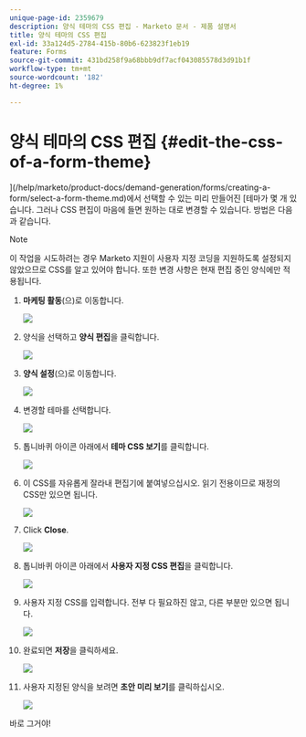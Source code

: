 ```yaml
---
unique-page-id: 2359679
description: 양식 테마의 CSS 편집 - Marketo 문서 - 제품 설명서
title: 양식 테마의 CSS 편집
exl-id: 33a124d5-2784-415b-80b6-623823f1eb19
feature: Forms
source-git-commit: 431bd258f9a68bbb9df7acf043085578d3d91b1f
workflow-type: tm+mt
source-wordcount: '182'
ht-degree: 1%

---
```


# 양식 테마의 CSS 편집 {#edit-the-css-of-a-form-theme}

](/help/marketo/product-docs/demand-generation/forms/creating-a-form/select-a-form-theme.md)에서 선택할 수 있는 미리 만들어진 [테마가 몇 개 있습니다. 그러나 CSS 편집이 마음에 들면 원하는 대로 변경할 수 있습니다. 방법은 다음과 같습니다.

>[!NOTE]
>
>이 작업을 시도하려는 경우 Marketo 지원이 사용자 지정 코딩을 지원하도록 설정되지 않았으므로 CSS를 알고 있어야 합니다. 또한 변경 사항은 현재 편집 중인 양식에만 적용됩니다.

1. **마케팅 활동**(으)로 이동합니다.

   ![](assets/login-marketing-activities-5.png)

1. 양식을 선택하고 **양식 편집**&#x200B;을 클릭합니다.

   ![](assets/image2014-9-15-14-3a37-3a7.png)

1. **양식 설정**(으)로 이동합니다.

   ![](assets/image2014-9-15-14-3a37-3a42.png)

1. 변경할 테마를 선택합니다.

   ![](assets/image2014-9-15-14-3a37-3a54.png)

1. 톱니바퀴 아이콘 아래에서 **테마 CSS 보기**&#x200B;를 클릭합니다.

   ![](assets/image2014-9-15-14-3a38-3a18.png)

1. 이 CSS를 자유롭게 잘라내 편집기에 붙여넣으십시오. 읽기 전용이므로 재정의 CSS만 있으면 됩니다.

   ![](assets/image2014-9-15-14-3a38-3a29.png)

1. Click **Close**.

   ![](assets/image2014-9-15-14-3a38-3a46.png)

1. 톱니바퀴 아이콘 아래에서 **사용자 지정 CSS 편집**&#x200B;을 클릭합니다.

   ![](assets/image2014-9-15-14-3a39-3a5.png)

1. 사용자 지정 CSS를 입력합니다. 전부 다 필요하진 않고, 다른 부분만 있으면 됩니다.

   ![](assets/image2014-9-15-14-3a39-3a21.png)

1. 완료되면 **저장**&#x200B;을 클릭하세요.

   ![](assets/image2014-9-15-14-3a39-3a30.png)

1. 사용자 지정된 양식을 보려면 **초안 미리 보기**&#x200B;를 클릭하십시오.

   ![](assets/image2014-9-15-14-3a39-3a50.png)

바로 그거야!
